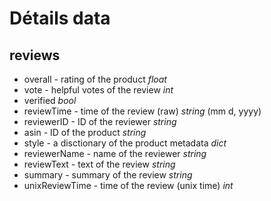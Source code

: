 # Détails data


## reviews

- overall - rating of the product *float*
- vote - helpful votes of the review *int*
- verified *bool*
- reviewTime - time of the review (raw) *string* (mm d, yyyy)
- reviewerID - ID of the reviewer *string*
- asin - ID of the product *string* 
- style - a disctionary of the product metadata *dict*
- reviewerName - name of the reviewer *string*
- reviewText - text of the review *string*
- summary - summary of the review *string*
- unixReviewTime - time of the review (unix time) *int*

